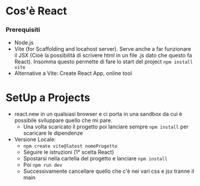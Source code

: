 # Cos'è React


### Prerequisiti
- Node.js
- Vite (for Scaffolding and locahost server). Serve anche a far funzionare il JSX (Cioè la possibilità di scrivere html in un file .js dato che questo fa React). Insomma questo permette di fare lo start del project `npm install vite`
- Alternative a Vite: Create React App, online tool

# SetUp a Projects
- react.new in un qualsiasi browser e ci porta in una sandbox da cui è possibile sviluppare quello che mi pare.
  - Una volta scaricato il progetto poi lanciare sempre `npm install` per scaricare le dipendenze
- Versione Locale:
  - `npm create vite@latest nomeProgetto`
  - Seguire le istruzioni (1° scelta React)
  - Spostarsi nella cartella del progetto e lanciare `npm install`
  - Poi `npm run dev`
  - Successivamente cancellare quello che c'è nei vari css e jsx tranne il main